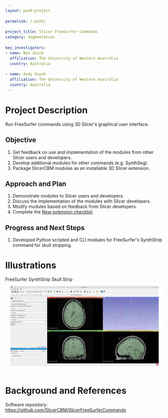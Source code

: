 ```yaml
---
layout: pw39-project

permalink: /:path/

project_title: Slicer FreeSurfer Commands
category: Segmentation

key_investigators:
- name: Ben Zwick
  affiliation: The University of Western Australia
  country: Australia

- name: Andy Huynh
  affiliation: The University of Western Australia
  country: Australia
---
```


# Project Description

<!-- Add a short paragraph describing the project. -->

Run FreeSurfer commands using 3D Slicer's graphical user interface.

## Objective

<!-- Describe here WHAT you would like to achieve (what you will have as end result). -->

1. Get feedback on use and implementation of the modules from other Slicer users and developers.
2. Develop additional modules for other commands (e.g. SynthSeg).
3. Package SlicerCBM modules as an installable 3D Slicer extension.

## Approach and Plan

<!-- Describe here HOW you would like to achieve the objectives stated above. -->

1. Demonstrate modules to Slicer users and developers.
2. Discuss the implementation of the modules with Slicer developers.
3. Modify modules based on feedback from Slicer developers.
4. Complete the [New extension checklist](https://github.com/SlicerCBM/SlicerFreeSurferCommands/issues/1).

## Progress and Next Steps

<!-- Update this section as you make progress, describing of what you have ACTUALLY DONE.
     If there are specific steps that you could not complete then you can describe them here, too. -->

1. Developed Python scripted and CLI modules for FreeSurfer's SynthStrip command for skull stripping.

# Illustrations

<!-- Add pictures and links to videos that demonstrate what has been accomplished.
![Description of picture](Example2.jpg)
![Some more images](Example2.jpg)
-->

FreeSurfer SynthStrip Skull Strip
![FreeSurfer SynthStrip Skull Strip](https://raw.githubusercontent.com/SlicerCBM/SlicerFreeSurferCommands/147729c2976d3a4ab6ed95c908b4973bcf330aee/Screenshot01.png)

# Background and References

<!-- If you developed any software, include link to the source code repository.
     If possible, also add links to sample data, and to any relevant publications. -->

Software repository: https://github.com/SlicerCBM/SlicerFreeSurferCommands

